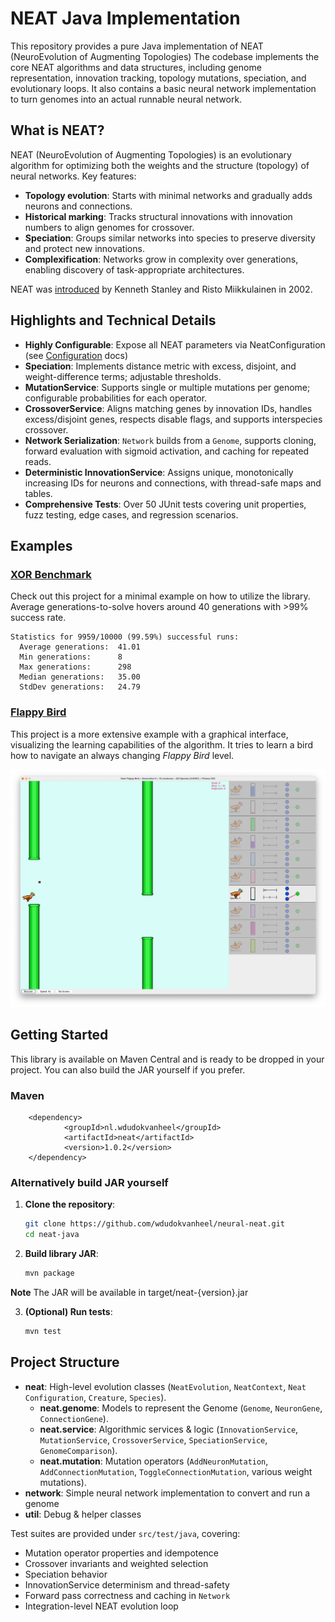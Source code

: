 # NEAT Java Implementation

This repository provides a pure Java implementation of NEAT (NeuroEvolution of Augmenting Topologies) The codebase
implements the core NEAT algorithms and data structures, including genome representation, innovation tracking, topology
mutations, speciation, and evolutionary loops. It also contains a basic neural network implementation to turn genomes
into an actual runnable neural network.

## What is NEAT?

NEAT (NeuroEvolution of Augmenting Topologies) is an evolutionary algorithm for optimizing both the weights and the
structure (topology) of neural networks. Key features:

* **Topology evolution**: Starts with minimal networks and gradually adds neurons and connections.
* **Historical marking**: Tracks structural innovations with innovation numbers to align genomes for crossover.
* **Speciation**: Groups similar networks into species to preserve diversity and protect new innovations.
* **Complexification**: Networks grow in complexity over generations, enabling discovery of task-appropriate
  architectures.

NEAT was [introduced](http://nn.cs.utexas.edu/downloads/papers/stanley.ec02.pdf) by Kenneth Stanley and Risto
Miikkulainen in 2002.

## Highlights and Technical Details

* **Highly Configurable**: Expose all NEAT parameters via NeatConfiguration (see [Configuration](docs/configuration.md) docs)
* **Speciation**: Implements distance metric with excess, disjoint, and weight-difference terms; adjustable thresholds.
* **MutationService**: Supports single or multiple mutations per genome; configurable probabilities for each operator.
* **CrossoverService**: Aligns matching genes by innovation IDs, handles excess/disjoint genes, respects disable flags,
  and supports interspecies crossover.
* **Network Serialization**: `Network` builds from a `Genome`, supports cloning, forward evaluation with sigmoid
  activation, and caching for repeated reads.
* **Deterministic InnovationService**: Assigns unique, monotonically increasing IDs for neurons and connections, with
  thread-safe maps and tables.
* **Comprehensive Tests**: Over 50 JUnit tests covering unit properties, fuzz testing, edge cases, and regression
  scenarios.

## Examples

### [XOR Benchmark](https://github.com/wdudokvanheel/neural-neat-xor)

Check out this project for a minimal example on how to utilize the library. Average generations-to-solve hovers around
40 generations with >99% success rate.

```
Statistics for 9959/10000 (99.59%) successful runs:
  Average generations:  41.01
  Min generations:      8
  Max generations:      298
  Median generations:   35.00
  StdDev generations:   24.79
```

### [Flappy Bird](https://github.com/wdudokvanheel/neural-neat-flappy)

This project is a more extensive example with a graphical interface, visualizing the learning capabilities of the
algorithm. It tries to learn a bird how to navigate an always changing *Flappy Bird* level.

![Neat Flappy screenshot](docs/flappy-screenshot.png)

## Getting Started

This library is available on Maven Central and is ready to be dropped in your project. You can also build the
JAR yourself if you prefer.

### Maven

```
    <dependency>
            <groupId>nl.wdudokvanheel</groupId>
            <artifactId>neat</artifactId>
            <version>1.0.2</version>
    </dependency>
```

### Alternatively build JAR yourself

1. **Clone the repository**:

   ```bash
   git clone https://github.com/wdudokvanheel/neural-neat.git
   cd neat-java
   ```
2. **Build library JAR**:

   ```bash
   mvn package
   ```

**Note** The JAR will be available in target/neat-{version}.jar

3. **(Optional) Run tests**:

   ```bash
   mvn test
   ```

## Project Structure

* **neat**: High-level evolution classes (`NeatEvolution`, `NeatContext`, `Neat Configuration`, `Creature`, `Species`).
  * **neat.genome**: Models to represent the Genome (`Genome`, `NeuronGene`, `ConnectionGene`).
  * **neat.service**: Algorithmic services & logic (`InnovationService`, `MutationService`,
    `CrossoverService`, `SpeciationService`, `GenomeComparison`).
  * **neat.mutation**: Mutation operators (`AddNeuronMutation`, `AddConnectionMutation`,
    `ToggleConnectionMutation`, various weight mutations).
* **network**: Simple neural network implementation to convert and run a genome
* **util**: Debug & helper classes


Test suites are provided under `src/test/java`, covering:

* Mutation operator properties and idempotence
* Crossover invariants and weighted selection
* Speciation behavior
* InnovationService determinism and thread-safety
* Forward pass correctness and caching in `Network`
* Integration-level NEAT evolution loop
